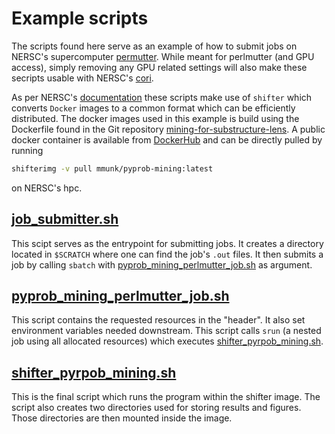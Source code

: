 # Example scripts

The scripts found here serve as an example of how to submit jobs on NERSC's
supercomputer [permutter](https://www.nersc.gov/systems/perlmutter/). While
meant for perlmutter (and GPU access), simply removing any GPU related settings
will also make these secripts usable with NERSC's
[cori](https://www.nersc.gov/systems/cori/).

As per NERSC's [documentation](https://docs.nersc.gov/development/shifter/)
these scripts make use of `shifter` which converts `Docker` images to a common
format which can be efficiently distributed. The docker images used in this
example is build using the Dockerfile found in the Git repository
[mining-for-substructure-lens](https://github.com/pyprob/mining-for-substructure-lens/tree/pyprob_implementation).
A public docker container is available from
[DockerHub](https://hub.docker.com/r/mumunk/pyprob-mining) and can be directly
pulled by running

``` sh
shifterimg -v pull mmunk/pyprob-mining:latest
```

on NERSC's hpc.

## [job_submitter.sh](./job_submitter.sh) 

This scipt serves as the entrypoint for submitting jobs. It creates a directory
located in `$SCRATCH` where one can find the job's `.out` files. It then submits
a job by calling `sbatch` with
[pyprob_mining_perlmutter_job.sh](./pyprob_mining_perlmutter_job.sh) as
argument.

## [pyprob_mining_perlmutter_job.sh](./pyprob_mining_perlmutter_job.sh)

This script contains the requested resources in the "header". It also set
environment variables needed downstream. This script calls `srun` (a nested job
using all allocated resources) which executes
[shifter_pyrpob_mining.sh](./shifter_pyprob_mining.sh).

## [shifter_pyrpob_mining.sh](./shifter_pyprob_mining.sh)

This is the final script which runs the program within the shifter image. The
script also creates two directories used for storing results and figures. Those
directories are then mounted inside the image.
